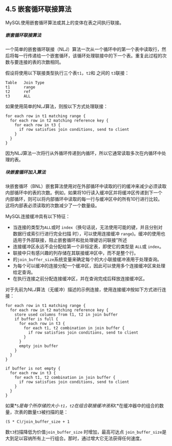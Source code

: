 ## 4.5 嵌套循环联接算法


MySQL使用嵌套循环算法或其上的变体在表之间执行联接。


##### 嵌套循环联接算法

一个简单的嵌套循环联接（NLJ）算法一次从一个循环中的第一个表中读取行，然后将每一行传递给一个嵌套循环，该循环处理联接中的下一个表。重复此过程的次数与要连接的表的次数相同。

假设将使用以下联接类型执行三个表`t1`，`t2`和 之间的 `t3`联接：

```none
Table   Join Type
t1      range
t2      ref
t3      ALL
```

如果使用简单的NLJ算法，则按以下方式处理联接：

```clike
for each row in t1 matching range {
  for each row in t2 matching reference key {
    for each row in t3 {
      if row satisfies join conditions, send to client
    }
  }
}
```

因为NLJ算法一次将行从外循环传递到内循环，所以它通常读取多次在内循环中处理的表。

##### 块嵌套循环加入算法

块嵌套循环（BNL）嵌套算法使用对在外部循环中读取的行的缓冲来减少必须读取内部循环中的表的次数。例如，如果将10行读入缓冲区并将缓冲区传递到下一个内部循环，则可以将内部循环中读取的每一行与缓冲区中的所有10行进行比较。这将内部表必须读取的次数减少了一个数量级。

MySQL连接缓冲具有以下特征：

- 当连接的类型为`ALL`或时 `index`（换句话说，无法使用可能的键，并且分别对数据行或索引行进行完全扫描 时），可以使用连接缓冲 `range`)。缓冲的使用也适用于外部联接，阻止嵌套循环和批处理键访问联接”所述
- 连接缓冲区永远不会分配给第一个非恒定表，即使它的类型是 `ALL`或 `index`。
- 联接中只有感兴趣的列存储在其联接缓冲区中，而不是整个行。
- 的`join_buffer_size`系统变量来确定每个的大小联接缓冲液用于处理查询。
- 为每个可以缓冲的连接分配一个缓冲区，因此可以使用多个连接缓冲区来处理给定查询。
- 在执行连接之前分配连接缓冲区，并在查询完成后释放连接缓冲区。

对于先前为NLJ算法（无缓冲）描述的示例连接，使用连接缓冲按如下方式进行连接：

```clike
for each row in t1 matching range {
  for each row in t2 matching reference key {
    store used columns from t1, t2 in join buffer
    if buffer is full {
      for each row in t3 {
        for each t1, t2 combination in join buffer {
          if row satisfies join conditions, send to client
        }
      }
      empty join buffer
    }
  }
}

if buffer is not empty {
  for each row in t3 {
    for each t1, t2 combination in join buffer {
      if row satisfies join conditions, send to client
    }
  }
}
```

如果*`S`*是每个所存储的大小 `t1`，`t2`在组合联接缓冲液和*`C`*在缓冲器中的组合的数量，次表的数量`t3`被扫描的是：

```clike
(S * C)/join_buffer_size + 1
```

数`t3`扫描降低为价值`join_buffer_size` 时增加，最高可达点 `join_buffer_size`是大到足以容纳所有上一行组合。那时，通过增大它无法获得任何速度。